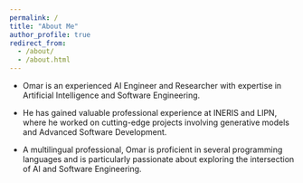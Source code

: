 ```yaml
---
permalink: /
title: "About Me"
author_profile: true
redirect_from: 
  - /about/
  - /about.html
---
```


- Omar is an experienced AI Engineer and Researcher with expertise in Artificial Intelligence and Software Engineering.

- He has gained valuable professional experience at INERIS and LIPN, where he worked on cutting-edge projects involving generative models and Advanced Software Development. 

- A multilingual professional, Omar is proficient in several programming languages and is particularly passionate about exploring the intersection of AI and Software Engineering.

